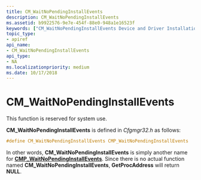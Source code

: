 ```yaml
---
title: CM_WaitNoPendingInstallEvents
description: CM_WaitNoPendingInstallEvents
ms.assetid: b9922576-9e7e-454f-88e0-948a1e16523f
keywords: ["CM_WaitNoPendingInstallEvents Device and Driver Installation"]
topic_type:
- apiref
api_name:
- CM_WaitNoPendingInstallEvents
api_type:
- NA
ms.localizationpriority: medium
ms.date: 10/17/2018
---
```


# CM_WaitNoPendingInstallEvents

This function is reserved for system use.

**CM_WaitNoPendingInstallEvents** is defined in *Cfgmgr32.h* as follows:

```c
#define CM_WaitNoPendingInstallEvents CMP_WaitNoPendingInstallEvents
```

In other words, **CM_WaitNoPendingInstallEvents** is simply another name for [**CMP_WaitNoPendingInstallEvents**](/windows/desktop/api/cfgmgr32/nf-cfgmgr32-cm_waitnopendinginstallevents). Since there is no actual function named **CM_WaitNoPendingInstallEvents**, **GetProcAddress** will return **NULL**.